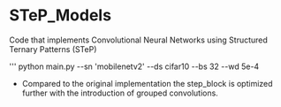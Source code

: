 # STeP_Models
Code that implements Convolutional Neural Networks using Structured Ternary Patterns (STeP)

'''
 python main.py --sn 'mobilenetv2' --ds cifar10 --bs 32 --wd 5e-4

* Compared to the original implementation the step_block is optimized further with the introduction of grouped convolutions.
